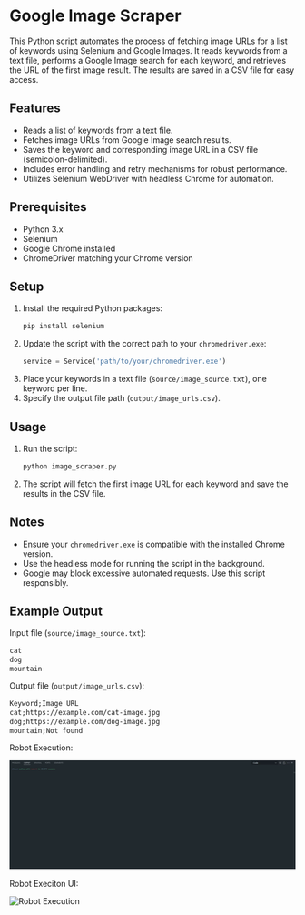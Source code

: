 # Google Image Scraper

This Python script automates the process of fetching image URLs for a list of keywords using Selenium and Google Images. It reads keywords from a text file, performs a Google Image search for each keyword, and retrieves the URL of the first image result. The results are saved in a CSV file for easy access.

## Features

- Reads a list of keywords from a text file.
- Fetches image URLs from Google Image search results.
- Saves the keyword and corresponding image URL in a CSV file (semicolon-delimited).
- Includes error handling and retry mechanisms for robust performance.
- Utilizes Selenium WebDriver with headless Chrome for automation.

## Prerequisites

- Python 3.x
- Selenium
- Google Chrome installed
- ChromeDriver matching your Chrome version

## Setup

1. Install the required Python packages:
   ```bash
   pip install selenium
   ```
2. Update the script with the correct path to your `chromedriver.exe`:
   ```python
   service = Service('path/to/your/chromedriver.exe')
   ```
3. Place your keywords in a text file (`source/image_source.txt`), one keyword per line.
4. Specify the output file path (`output/image_urls.csv`).

## Usage

1. Run the script:
   ```bash
   python image_scraper.py
   ```
2. The script will fetch the first image URL for each keyword and save the results in the CSV file.

## Notes

- Ensure your `chromedriver.exe` is compatible with the installed Chrome version.
- Use the headless mode for running the script in the background.
- Google may block excessive automated requests. Use this script responsibly.

## Example Output

Input file (`source/image_source.txt`):

```
cat
dog
mountain
```

Output file (`output/image_urls.csv`):

```
Keyword;Image URL
cat;https://example.com/cat-image.jpg
dog;https://example.com/dog-image.jpg
mountain;Not found
```

Robot Execution:

![Robot Execution](execution/demo.gif)

Robot Execiton UI:

![Robot Execution](execution/UI.gif)
